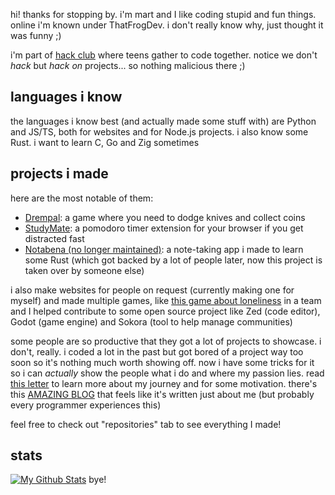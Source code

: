 hi! thanks for stopping by. i'm mart and I like coding stupid and fun things. online i'm known under ThatFrogDev. i don't really know why, just thought it was funny ;)

i'm part of [hack club](https://hackclub.com) where teens gather to code together. notice we don't *hack* but *hack on* projects... so nothing malicious there ;)

## languages i know
the languages i know best (and actually made some stuff with) are Python and JS/TS, both for websites and for Node.js projects. i also know some Rust. i want to learn C, Go and Zig sometimes 

## projects i made
here are the most notable of them:
- [Drempal](https://github.com/thatfrogdev/drempal): a game where you need to dodge knives and collect coins
- [StudyMate](https://github.com/thatfrogdev/studymate): a pomodoro timer extension for your browser if you get distracted fast
- [Notabena (no longer maintained)](https://github.com/thatfrogdev/notabena): a note-taking app i made to learn some Rust (which got backed by a lot of people later, now this project is taken over by someone else)

i also make websites for people on request (currently making one for myself) and made multiple games, like [this game about loneliness](https://github.com/thatfrogdev/Solitude) in a team and I helped contribute to some open source project like Zed (code editor), Godot (game engine) and Sokora (tool to help manage communities)

some people are so productive that they got a lot of projects to showcase. i don't, really. i coded a lot in the past but got bored of a project way too soon so it's nothing much worth showing off. now i have some tricks for it so i can _actually_ show the people what i do and where my passion lies. read [this letter](https://gist.github.com/SwiftDust/dda1efa07b45659ffade24b880465fd0) to learn more about my journey and for some motivation. there's this [AMAZING BLOG](https://dev.to/theodinproject/why-learning-to-code-is-so-damn-hard-11nn) that feels like it's written just about me (but probably every programmer experiences this)

feel free to check out "repositories" tab to see everything I made!

## stats
<a href="http://www.github.com/ThatFrogDev"><img src="https://github-readme-stats.vercel.app/api?username=ThatFrogDev&show_icons=true&count_private=true&theme=radical" alt="My Github Stats" /></a>
bye!
